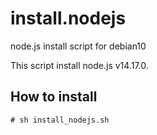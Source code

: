 install.nodejs
==============

node.js install script for debian10

This script install node.js v14.17.0.

How to install
--------------

	# sh install_nodejs.sh
